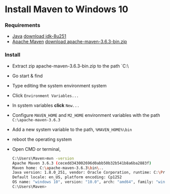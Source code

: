 # Install Maven to Windows 10

### Requirements 

* [Java](https://www.oracle.com/java/technologies/javase/javase-jdk8-downloads.html) [download jdk-8u251](https://www.oracle.com/java/technologies/javase/javase-jdk8-downloads.html#license-lightbox)
* [Apache Maven](https://maven.apache.org/download.cgi) [download apache-maven-3.6.3-bin.zip](https://downloads.apache.org/maven/maven-3/3.6.3/binaries/apache-maven-3.6.3-bin.zip)

### Install

* Extract zip apache-maven-3.6.3-bin.zip to the path `C:\

* Go start & find 

* Type editing the system environment system

* Click `Environment Variables...`

* In system variables **click** `New...`

* Configure `MAVEN_HOME` and `M2_HOME` environment variables with the path `C:\apache-maven-3.6.3`

* Add a new system variable to the path, `%MAVEN_HOME%\bin`

* reboot the operating system

* Open CMD or terminal, 

  ```bash
  C:\Users\Maven>mvn -version
  Apache Maven 3.6.3 (cecedd343002696d0abb50b32b541b8a6ba2883f)
  Maven home: C:\apache-maven-3.6.3\bin\..
  Java version: 1.8.0_251, vendor: Oracle Corporation, runtime: C:\Program Files\Java\jdk1.8.0_251\jre
  Default locale: en_US, platform encoding: Cp1252
  OS name: "windows 10", version: "10.0", arch: "amd64", family: "windows"
  C:\Users\Maven>
  ```
